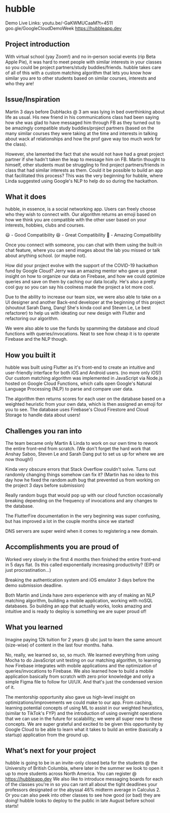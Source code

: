 # hubble

Demo Live Links: 
youtu.be/-GaKWMUCaaM?t=4511
goo.gle/GoogleCloudDemoWeek
https://hubbleapp.dev

## Project introduction
With virtual school (yay Zoom!) and no in-person social events (rip Beta Apple Pie), it was hard to meet people with similar interests in your classes so you could be project partners/study buddies/friends. hubble takes care of all of this with a custom matching algorithm that lets you know how similar you are to other students based on similar courses, interests and who they are!

## Issue/Inspiration
Martin 3 days before DubHacks @ 3 am was lying in bed overthinking about life as usual. His new friend in his communications class had been saying how she was glad to have messaged him through FB as they turned out to be amazingly compatible study buddies/project partners (based on the many similar courses they were taking at the time and interests in talking about wack af relationships and how the prof gave way too much work for the class).

However, she lamented the fact that she would not have had a great project partner if she hadn't taken the leap to message him on FB. Martin thought to himself, other students must be struggling to find project partners/friends in class that had similar interests as them. Could it be possible to build an app that facilitated this process? This was the very beginning for hubble, where Linda suggested using Google's NLP to help do so during the hackathon.

## What it does
hubble, in essence, is a social networking app. Users can freely choose who they wish to connect with. Our algorithm returns an emoji based on how we think you are compatible with the other user based on your interests, hobbies, clubs and courses.

😃 - Good Compatibility 😆 - Great Compatibility 🤩 - Amazing Compatibility

Once you connect with someone, you can chat with them using the built-in chat feature, where you can send images about the lab you missed or talk about anything school. (or maybe not).

How did your project evolve with the support of the COVID-19 hackathon fund by Google Cloud?
Jerry was an amazing mentor who gave us great insight on how to organize our data on Firebase, and how we could optimize queries and save on them by caching our data locally. He's also a pretty cool guy so you can say his coolness made the project a lot more cool.

Due to the ability to increase our team size, we were also able to take on a UI designer and another Back-end developer at the beginning of this project (shoutout Sarah Dang, Dang! She's kinda cool and Steven Le, Le best refactorer) to help us with ideating our new design with Flutter and refactoring our algorithm.

We were also able to use the funds by spamming the database and cloud functions with queries/invocations. Neat to see how cheap it is to operate Firebase and the NLP though.

## How you built it
hubble was built using Flutter as it's front-end to create an intuitive and user-friendly interface for both iOS and Android users. (no more only iOS!) Our custom matching algorithm was implemented in JavaScript via Node.js hosted on Google Cloud Functions, which calls open Google's Natural Language Processing (NLP) to parse and compare user data.

The algorithm then returns scores for each user on the database based on a weighted heuristic from your own data, which is then assigned an emoji for you to see. The database uses Firebase's Cloud Firestore and Cloud Storage to handle data about users!

## Challenges you ran into
The team became only Martin & Linda to work on our own time to rework the entire front-end from scratch. (We don't forget the hard work that Anshay Saboo, Steven Le and Sarah Dang put to set us up for where we are now though!)

Kinda very obscure errors that Stack Overflow couldn't solve. Turns out randomly changing things somehow can fix it? (Martin has no idea to this day how he fixed the random auth bug that prevented us from working on the project 3 days before submission)

Really random bugs that would pop up with our cloud function occasionally breaking depending on the frequency of invocations and any changes to the database.

The FlutterFire documentation in the very beginning was super confusing, but has improved a lot in the couple months since we started!

DNS servers are super weird when it comes to registering a new domain.

## Accomplishments you are proud of
Worked very slowly in the first 4 months then finished the entire front-end in 5 days flat. (Is this called exponentially increasing productivity? (EIP) or just procrastination…)

Breaking the authentication system and iOS emulator 3 days before the demo submission deadline.

Both Martin and Linda have zero experience with any of making an NLP matching algorithm, building a mobile application, working with noSQL databases. So building an app that actually works, looks amazing and intuitive and is ready to deploy is something we are super proud of!

## What you learned
Imagine paying 12k tuition for 2 years @ ubc just to learn the same amount (size-wise) of content in the last four months. haha.

No, really, we learned so, so, so much. We learned everything from using Mocha to do JavaScript unit testing on our matching algorithm, to learning how Firebase integrates with mobile applications and the optimization of queries/invocations to Firebase. We also learned how to build a mobile application basically from scratch with zero prior knowledge and only a simple Figma file to follow for UI/UX. And that's just the condensed version of it.

The mentorship opportunity also gave us high-level insight on optimizations/improvements we could make to our app. From caching, learning potential concepts of using ML to assist in our weighted heuristics, (similar to TikTok's FYP) and the introduction of using overnight operations that we can use in the future for scalability; we were all super new to these concepts. We are super grateful and excited to be given this opportunity by Google Cloud to be able to learn what it takes to build an entire (basically a startup) application from the ground up.

## What’s next for your project
hubble is going to be in an invite-only closed beta for the students @ the University of British Columbia, where later in the summer we look to open it up to more students across North America. You can register @ https://hubbleapp.dev We also like to introduce messaging boards for each of the classes you're in so you can rant all about the tight deadlines your professors designated or the abyssal 46% midterm average in Calculus 2. Or you can also peek into other classes to see how good (or bad) they are doing! hubble looks to deploy to the public in late August before school starts!
